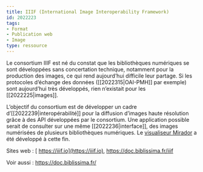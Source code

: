 ```yaml
---
title: IIIF (International Image Interoperability Framework)
id: 2022223
tags:
- Format
- Publication web
- Image
type: ressource
---
```


Le consortium IIIF est né du constat que les bibliothèques numériques se sont développées sans concertation technique, notamment pour la production des images, ce qui rend aujourd’hui difficile leur partage. Si les protocoles d’échange des données ([[2022315|OAI-PMH]] par exemple) sont aujourd’hui très développés, rien n’existait pour les [[2022225|images]].

L’objectif du consortium est de développer un cadre d’[[2022239|interopérabilité]] pour la diffusion d’images haute résolution grâce à des API développées par le consortium. Une application possible serait de consulter sur une même [[2022236|interface]], des images numérisées de plusieurs bibliothèques numériques. Le [visualiseur Mirador](https://demos.biblissima.fr/mirador/#8405964d-ac0f-4aac-b87d-731ecc1d535a) a été développé à cette fin.

Sites web : [ https://iiif.io](https://iiif.io), <https://doc.biblissima.fr/iiif>

Voir aussi : <https://doc.biblissima.fr/>


